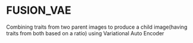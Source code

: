 # FUSION_VAE
Combining traits from two parent images to produce a child image(having traits from both based on a ratio) using Variational Auto Encoder
